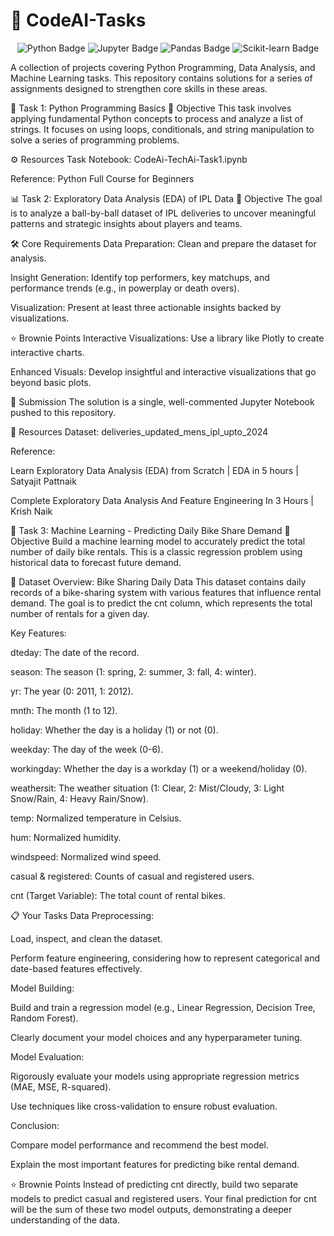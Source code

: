 # 🤖 CodeAI-Tasks
<p align="center">
<img src="https://img.shields.io/badge/Python-3776AB?style=for-the-badge&logo=python&logoColor=white" alt="Python Badge">
<img src="https://img.shields.io/badge/Jupyter-F37626?style=for-the-badge&logo=jupyter&logoColor=white" alt="Jupyter Badge">
<img src="https://img.shields.io/badge/Pandas-150458?style=for-the-badge&logo=pandas&logoColor=white" alt="Pandas Badge">
<img src="https://img.shields.io/badge/scikit--learn-F7931E?style=for-the-badge&logo=scikit-learn&logoColor=white" alt="Scikit-learn Badge">
</p>

A collection of projects covering Python Programming, Data Analysis, and Machine Learning tasks. This repository contains solutions for a series of assignments designed to strengthen core skills in these areas.

🐍 Task 1: Python Programming Basics
🎯 Objective
This task involves applying fundamental Python concepts to process and analyze a list of strings. It focuses on using loops, conditionals, and string manipulation to solve a series of programming problems.

⚙️ Resources
Task Notebook: CodeAi-TechAi-Task1.ipynb

Reference: Python Full Course for Beginners

📊 Task 2: Exploratory Data Analysis (EDA) of IPL Data
🎯 Objective
The goal is to analyze a ball-by-ball dataset of IPL deliveries to uncover meaningful patterns and strategic insights about players and teams.

🛠️ Core Requirements
Data Preparation: Clean and prepare the dataset for analysis.

Insight Generation: Identify top performers, key matchups, and performance trends (e.g., in powerplay or death overs).

Visualization: Present at least three actionable insights backed by visualizations.

⭐ Brownie Points
Interactive Visualizations: Use a library like Plotly to create interactive charts.

Enhanced Visuals: Develop insightful and interactive visualizations that go beyond basic plots.

📝 Submission
The solution is a single, well-commented Jupyter Notebook pushed to this repository.

📁 Resources
Dataset: deliveries_updated_mens_ipl_upto_2024

Reference:

Learn Exploratory Data Analysis (EDA) from Scratch | EDA in 5 hours | Satyajit Pattnaik

Complete Exploratory Data Analysis And Feature Engineering In 3 Hours | Krish Naik

🤖 Task 3: Machine Learning - Predicting Daily Bike Share Demand
🎯 Objective
Build a machine learning model to accurately predict the total number of daily bike rentals. This is a classic regression problem using historical data to forecast future demand.

📖 Dataset Overview: Bike Sharing Daily Data
This dataset contains daily records of a bike-sharing system with various features that influence rental demand. The goal is to predict the cnt column, which represents the total number of rentals for a given day.

Key Features:

dteday: The date of the record.

season: The season (1: spring, 2: summer, 3: fall, 4: winter).

yr: The year (0: 2011, 1: 2012).

mnth: The month (1 to 12).

holiday: Whether the day is a holiday (1) or not (0).

weekday: The day of the week (0-6).

workingday: Whether the day is a workday (1) or a weekend/holiday (0).

weathersit: The weather situation (1: Clear, 2: Mist/Cloudy, 3: Light Snow/Rain, 4: Heavy Rain/Snow).

temp: Normalized temperature in Celsius.

hum: Normalized humidity.

windspeed: Normalized wind speed.

casual & registered: Counts of casual and registered users.

cnt (Target Variable): The total count of rental bikes.

📋 Your Tasks
Data Preprocessing:

Load, inspect, and clean the dataset.

Perform feature engineering, considering how to represent categorical and date-based features effectively.

Model Building:

Build and train a regression model (e.g., Linear Regression, Decision Tree, Random Forest).

Clearly document your model choices and any hyperparameter tuning.

Model Evaluation:

Rigorously evaluate your models using appropriate regression metrics (MAE, MSE, R-squared).

Use techniques like cross-validation to ensure robust evaluation.

Conclusion:

Compare model performance and recommend the best model.

Explain the most important features for predicting bike rental demand.

⭐ Brownie Points
Instead of predicting cnt directly, build two separate models to predict casual and registered users. Your final prediction for cnt will be the sum of these two model outputs, demonstrating a deeper understanding of the data.

